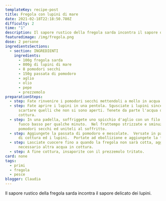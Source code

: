 ```yaml
---
templateKey: recipe-post
title: Fregola con lupini di mare
date: 2021-02-18T22:18:50.780Z
difficulty: 2
time: "1"
description: Il sapore rustico della fregola sarda incontra il sapore delicato dei lupini.
featuredimage: /img/fregola.png
dose: 2 persone
ingredientsSections:
  - section: INGREDIENTI
    ingredients:
      - 100g fregola sarda
      - 800g di lupini di mare
      - 8 pomodori secchi
      - 150g passata di pomodoro
      - aglio
      - olio
      - pepe
      - prezzemolo
preparationSteps:
  - step: Fate rinvenire i pomodori secchi mettendoli a mollo in acqua fredda.
  - step: Fate aprire i lupini in una pentola. Sgusciate i lupini sincerandovi di
      scartare quelli che non si sono aperti. Tenete da parte l'acqua di
      cottura.
  - step: In una padella, soffriggete uno spicchio d'aglio con un filo d'olio a
      fuoco basso per qualche minuto.  Nel frattempo strizzate e sminuzzate i
      pomodori secchi ed uniteli al soffritto.
  - step: Aggiungete la passata di pomodoro e mescolate.  Versate in padella l'aqua
      di cottura ed i lupini.  Portate ad ebollizione e aggiungete la fregola.
  - step: Lasciate cuocere fino a quando la fregola non sarà cotta, aggiungendo se
      necessario altra acqua in cottura.
  - step: A fine cottura, insaporite con il prezzemolo tritato.
card: none
tags:
  - primi
  - fregola
  - pesce
blogger: Claudia
---
```

Il sapore rustico della fregola sarda incontra il sapore delicato dei lupini.